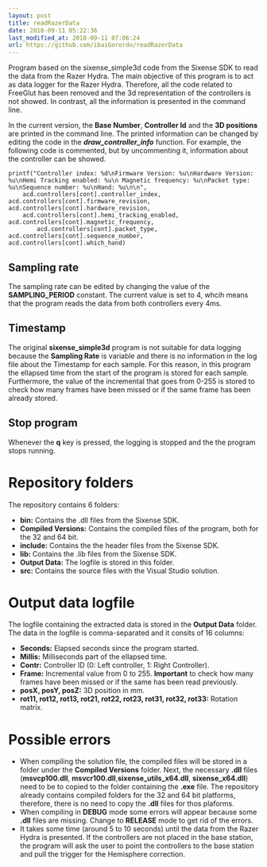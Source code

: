 ```yaml
---
layout: post
title: readRazerData
date: 2018-09-11 05:22:36 
last_modified_at: 2018-09-11 07:06:24 
url: https://github.com/ibaiGorordo/readRazerData
---
```

Program based on the sixense_simple3d code from the Sixense SDK to read the data from the Razer Hydra. The main objective of this program is to act as data logger for the Razer Hydra. Therefore, all the code related to FreeGlut has been removed and the 3d representation of the controllers is not showed. In contrast, all the information is presented in the command line. 

In the current version, the **Base Number**, **Controller Id** and the **3D positions** are printed in the command line. The printed information can be changed by editing the code in the ***draw_controller_info*** function. For example, the following code is commented, but by uncommenting it, information about the controller can be showed.

```
printf("Controller index: %d\nFirmware Version: %u\nHardware Version: %u\nHemi Tracking enabled: %u\n Magnetic frequency: %u\nPacket type: %u\nSequence number: %u\nHand: %u\n\n",
	acd.controllers[cont].controller_index, acd.controllers[cont].firmware_revision, acd.controllers[cont].hardware_revision,
	acd.controllers[cont].hemi_tracking_enabled, acd.controllers[cont].magnetic_frequency,
        acd.controllers[cont].packet_type, acd.controllers[cont].sequence_number, acd.controllers[cont].which_hand)
```

## Sampling rate
The sampling rate can be edited by changing the value of the **SAMPLING_PERIOD** constant. The current value is set to 4, whcih means that the program reads the data from both controllers every 4ms.

## Timestamp
The original **sixense_simple3d** program is not suitable for data logging because the **Sampling Rate** is variable and there is no information in the log file about the Timestamp for each sample. For this reason, in this program the ellapsed time from the start of the program is stored for each sample. Furthermore, the value of the incremental that goes from 0-255 is stored to check how many frames have been missed or if the same frame has been already stored.

## Stop program
Whenever the **q** key is pressed, the logging is stopped and the the program stops running.

# Repository folders
The repository contains 6 folders:
* **bin:** Contains the .dll files from the Sixense SDK.
* **Compiled Versions:** Contains the compiled files of the program, both for the 32 and 64 bit.
* **include:** Contains the the header files from the Sixense SDK.
* **lib:** Contains the .lib files from the Sixense SDK.
* **Output Data:** The logfile is stored in this folder.
* **src:** Contains the source files with the Visual Studio solution.

# Output data logfile

The logfile containing the extracted data is stored in the **Output Data** folder. The data in the logfile is comma-separated and it consits of 16 columns:
* **Seconds:** Elapsed seconds since the program started.
* **Millis:** Milliseconds part of the ellapsed time.
* **Contr:** Controller ID (0: Left controller, 1: Right Controller).
* **Frame:** Incremental value from 0 to 255. **Important** to check how many frames have been missed or if the same has been read previously.
* **posX, posY, posZ:** 3D position in mm.
* **rot11, rot12, rot13, rot21, rot22, rot23, rot31, rot32, rot33:** Rotation matrix.

# Possible errors
* When compiling the solution file, the compiled files will be stored in a folder under the **Compiled Versions** folder. Next, the necessary **.dll** files (**msvcp100.dll**, **msvcr100.dll**,**sixense_utils_x64.dll**, **sixense_x64.dll**)  need to be to copied to the folder containing the **.exe** file. The repository already contains compiled folders for the 32 and 64 bit platforms, therefore, there is no need to copy the **.dll** files for thos plaforms.
* When compiling in **DEBUG** mode some errors will appear because some **.dll** files are missing. Change to **RELEASE** mode to get rid of the errors.
* It takes some time (around 5 to 10 seconds) until the data from the Razer Hydra is presented. If the controllers are not placed in the base station, the program will ask the user to point the controllers to the base station and pull the trigger for the Hemisphere correction.
